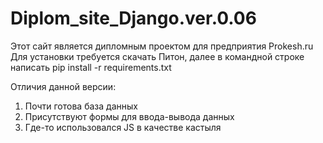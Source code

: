 # Diplom_site_Django.ver.0.06
Этот сайт является дипломным проектом для предприятия Prokesh.ru  
Для установки требуется скачать Питон, далее в командной строке написать pip install -r requirements.txt


Отличия данной версии:
1. Почти готова база данных
2. Присутствуют формы для ввода-вывода данных
3. Где-то использовался JS в качестве кастыля